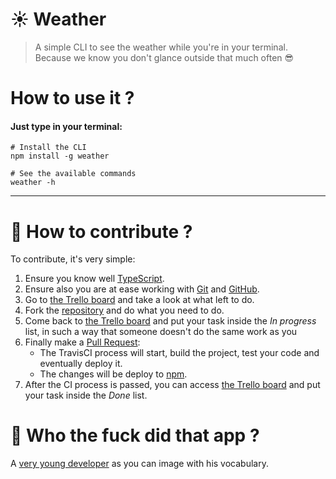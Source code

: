 # :sunny: Weather
> A simple CLI to see the weather while you're in your terminal.  
> Because we know you don't glance outside that much often :sunglasses:

# How to use it ?
#### Just type in your terminal: 
```shell
# Install the CLI
npm install -g weather

# See the available commands
weather -h
```
---
# :muscle: How to contribute ?
To contribute, it's very simple:
1. Ensure you know well [TypeScript](https://www.typescriptlang.org/).
1. Ensure also you are at ease working with [Git](https://git-scm.com/) and [GitHub](https://github.com).
1. Go to [the Trello board][trello] and take a look at what left to do.
1. Fork the [repository] and do what you need to do.
1. Come back to [the Trello board][trello] and put your task inside the *In progress* list, in such a way that someone doesn't do the same work as you
1. Finally make a [Pull Request](https://help.github.com/articles/about-pull-requests/):
   * The TravisCI process will start, build the project, test your code and eventually deploy it.
   * The changes will be deploy to [npm](https://npmjs.com).
1. After the CI process is passed, you can access [the Trello board][trello] and put your task inside the *Done* list.

# :metal: Who the fuck did that app ? 
A [very young developer][profil] as you can image with his vocabulary.

[profil]: https://github.com/yanishoss
[repository]: https://github.com/yanishoss/weather
[trello]: https://trello.com/b/JleRVvFn/weather

